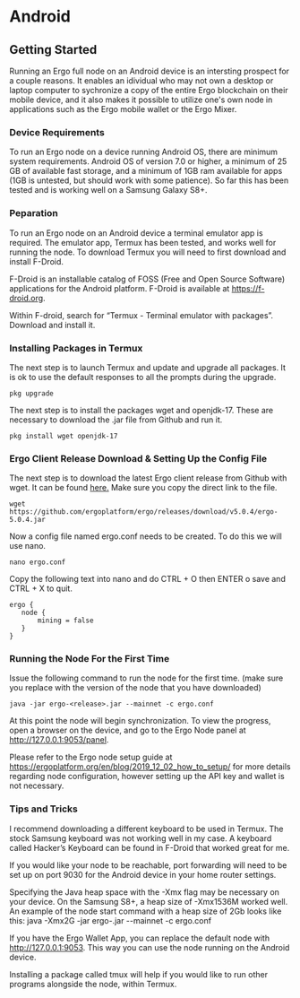 # Android



## Getting Started

Running an Ergo full node on an Android device is an intersting prospect for a couple reasons. It enables an idividual who may not own a desktop or laptop computer to sychronize a copy of the entire Ergo blockchain on their mobile device, and it also makes it possible to utilize one's own node in applications such as the Ergo mobile wallet or the Ergo Mixer.


### Device Requirements

To run an Ergo node on a device running Android OS, there are minimum system requirements. Android OS of version 7.0 or higher, a minimum of 25 GB of available fast storage, and a minimum of 1GB ram available for apps (1GB is untested, but should work with some patience). So far this has been tested and is working well on a Samsung Galaxy S8+.

### Peparation

To run an Ergo node on an Android device a terminal emulator app is required. The emulator app, Termux has been tested, and works well for running the node. To download Termux you will need to first download and install F-Droid. 

F-Droid is an installable catalog of FOSS (Free and Open Source Software) applications for the Android platform. F-Droid is available at https://f-droid.org.

Within F-droid, search for “Termux - Terminal emulator with packages”. Download and install it.

### Installing Packages in Termux

The next step is to launch Termux and update and upgrade all packages. It is ok to use the default responses to all the prompts during the upgrade.

```
pkg upgrade
```
The next step is to install the packages wget and openjdk-17. These are necessary to download the .jar file from Github and run it.

```
pkg install wget openjdk-17
```

### Ergo Client Release Download & Setting Up the Config File

The next step is to download the latest Ergo client release from Github with wget. It can be found [here.](https://github.com/ergoplatform/ergo/releases) Make sure you copy the direct link to the file.

```
wget https://github.com/ergoplatform/ergo/releases/download/v5.0.4/ergo-5.0.4.jar
```

Now a config file named ergo.conf needs to be created. To do this we will use nano. 

```
nano ergo.conf
```

Copy the following text into nano and do CTRL + O then ENTER o save and CTRL + X to quit.

```
ergo {
   node {
       mining = false
   }
}
```

### Running the Node For the First Time

Issue the following command to run the node for the first time. (make sure you replace <release> with the version of the node that you have downloaded)

```
java -jar ergo-<release>.jar --mainnet -c ergo.conf
```
  
At this point the node will begin synchronization. To view the progress, open a browser on the device, and go to the Ergo Node panel at http://127.0.0.1:9053/panel.

Please refer to the Ergo node setup guide at https://ergoplatform.org/en/blog/2019_12_02_how_to_setup/ for more details regarding node configuration, however setting up the API key and wallet is not necessary.

### Tips and Tricks
  
I recommend downloading a different keyboard to be used in Termux. The stock Samsung keyboard was not working well in my case. A keyboard called Hacker’s Keyboard can be found in F-Droid that worked great for me.
  
If you would like your node to be reachable, port forwarding will need to be set up on port 9030 for the Android device in your home router settings.
  
Specifying the Java heap space with the -Xmx flag may be necessary on your device. On the Samsung S8+, a heap size of -Xmx1536M worked well. An example of the node start command with a heap size of 2Gb looks like this: java -Xmx2G  -jar ergo-<release>.jar --mainnet -c ergo.conf
  
If you have the Ergo Wallet App, you can replace the default node with http://127.0.0.1:9053. This way you can use the node running on the Android device. 
  
Installing a package called tmux will help if you would like to run other programs alongside the node, within Termux.
